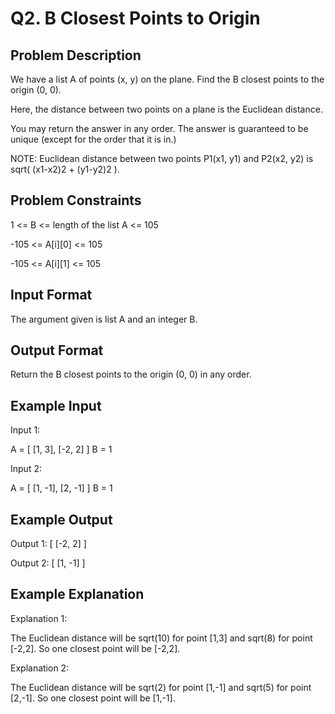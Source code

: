 # Q2. B Closest Points to Origin
## Problem Description
We have a list A of points (x, y) on the plane. Find the B closest points to the origin (0, 0).

Here, the distance between two points on a plane is the Euclidean distance.

You may return the answer in any order. The answer is guaranteed to be unique (except for the order that it is in.)

NOTE: Euclidean distance between two points P1(x1, y1) and P2(x2, y2) is sqrt( (x1-x2)2 + (y1-y2)2 ).

## Problem Constraints
1 <= B <= length of the list A <= 105

-105 <= A[i][0] <= 105

-105 <= A[i][1] <= 105

## Input Format
The argument given is list A and an integer B.

## Output Format
Return the B closest points to the origin (0, 0) in any order.

## Example Input
Input 1:

 A = [ 
       [1, 3],
       [-2, 2] 
     ]
 B = 1

Input 2:

 A = [
       [1, -1],
       [2, -1]
     ] 
 B = 1

## Example Output
Output 1:
 [ [-2, 2] ]

Output 2:
 [ [1, -1] ]

## Example Explanation
Explanation 1:

 The Euclidean distance will be sqrt(10) for point [1,3] and sqrt(8) for point [-2,2].
 So one closest point will be [-2,2].

Explanation 2:

 The Euclidean distance will be sqrt(2) for point [1,-1] and sqrt(5) for point [2,-1].
 So one closest point will be [1,-1].
